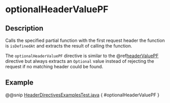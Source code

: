 # optionalHeaderValuePF

## Description

Calls the specified partial function with the first request header the function is `isDefinedAt` and extracts the
result of calling the function.

The `optionalHeaderValuePF` directive is similar to the @ref[headerValuePF](headerValuePF.md) directive but always extracts an `Optional`
value instead of rejecting the request if no matching header could be found.

## Example

@@snip [HeaderDirectivesExamplesTest.java]($test$/java/docs/http/javadsl/server/directives/HeaderDirectivesExamplesTest.java) { #optionalHeaderValuePF }